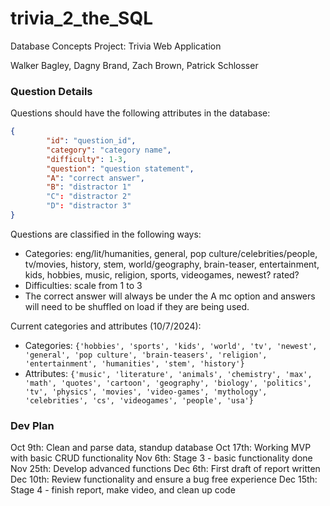 # trivia_2_the_SQL
Database Concepts Project: Trivia Web Application

Walker Bagley, Dagny Brand, Zach Brown, Patrick Schlosser


### Question Details
Questions should have the following attributes in the database:
```json
{
        "id": "question_id",
        "category": "category name",
        "difficulty": 1-3,
        "question": "question statement",
        "A": "correct answer",
        "B": "distractor 1"
        "C": "distractor 2"
        "D": "distractor 3"
}
```

Questions are classified in the following ways:
- Categories: eng/lit/humanities, general, pop culture/celebrities/people, tv/movies, history, stem, world/geography, brain-teaser, entertainment, kids, hobbies, music, religion, sports, videogames, newest? rated?
- Difficulties: scale from 1 to 3
- The correct answer will always be under the A mc option and answers will need to be shuffled on load if they are being used. 

Current categories and attributes (10/7/2024):
- Categories: `{'hobbies', 'sports', 'kids', 'world', 'tv', 'newest', 'general', 'pop culture', 'brain-teasers', 'religion', 'entertainment', 'humanities', 'stem', 'history'}`
- Attributes: `{'music', 'literature', 'animals', 'chemistry', 'max', 'math', 'quotes', 'cartoon', 'geography', 'biology', 'politics', 'tv', 'physics', 'movies', 'video-games', 'mythology', 'celebrities', 'cs', 'videogames', 'people', 'usa'}`


### Dev Plan
Oct 9th: Clean and parse data, standup database
Oct 17th: Working MVP with basic CRUD functionality
Nov 6th: Stage 3 - basic functionality done
Nov 25th: Develop advanced functions
Dec 6th: First draft of report written
Dec 10th: Review functionality and ensure a bug free experience
Dec 15th: Stage 4 - finish report, make video, and clean up code

